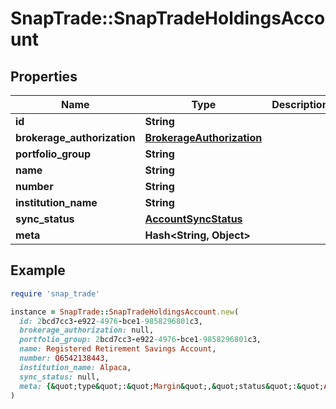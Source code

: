 # SnapTrade::SnapTradeHoldingsAccount

## Properties

| Name | Type | Description | Notes |
| ---- | ---- | ----------- | ----- |
| **id** | **String** |  | [optional] |
| **brokerage_authorization** | [**BrokerageAuthorization**](BrokerageAuthorization.md) |  | [optional] |
| **portfolio_group** | **String** |  | [optional] |
| **name** | **String** |  | [optional] |
| **number** | **String** |  | [optional] |
| **institution_name** | **String** |  | [optional] |
| **sync_status** | [**AccountSyncStatus**](AccountSyncStatus.md) |  | [optional] |
| **meta** | **Hash&lt;String, Object&gt;** |  | [optional] |

## Example

```ruby
require 'snap_trade'

instance = SnapTrade::SnapTradeHoldingsAccount.new(
  id: 2bcd7cc3-e922-4976-bce1-9858296801c3,
  brokerage_authorization: null,
  portfolio_group: 2bcd7cc3-e922-4976-bce1-9858296801c3,
  name: Registered Retirement Savings Account,
  number: Q6542138443,
  institution_name: Alpaca,
  sync_status: null,
  meta: {&quot;type&quot;:&quot;Margin&quot;,&quot;status&quot;:&quot;ACTIVE&quot;,&quot;institution_name&quot;:&quot;Alpaca&quot;}
)
```

